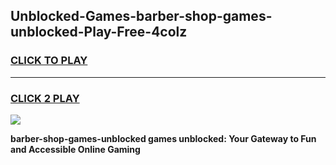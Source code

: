 
## Unblocked-Games-barber-shop-games-unblocked-Play-Free-4colz
<h3>
<a href="https://premium76.site?title=barber-shop-games-unblocked&ref=09A">CLICK TO PLAY</a></h3>
<hr>

<h3>
<a href="https://premium76.site?title=barber-shop-games-unblocked&ref=09A">CLICK 2 PLAY</a>
  
</h3>

<a href="https://premium76.site?title=barber-shop-games-unblocked&ref=09A"><img src="https://clearcache.store/games.png"></a>


**barber-shop-games-unblocked games unblocked: Your Gateway to Fun and Accessible Online Gaming**
